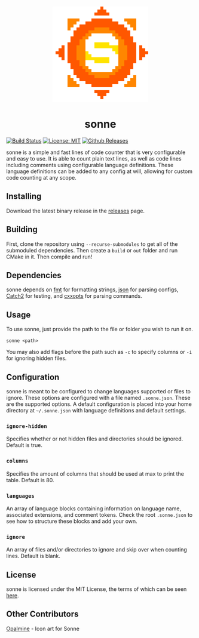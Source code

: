 <p align="center">
    <img width="256" height="256" src="images/icon.png">
    <h1 align="center">sonne</h1>
</p>

[![Build Status](https://travis-ci.com/tinfoilboy/sonne.svg?branch=master)](https://travis-ci.com/tinfoilboy/sonne)
[![License: MIT](https://img.shields.io/badge/License-MIT-yellow.svg)](https://opensource.org/licenses/MIT)
[![Github Releases](https://img.shields.io/github/release/tinfoilboy/sonne.svg)](https://github.com/tinfoilboy/sonne/releases)

sonne is a simple and fast lines of code counter that is very configurable and easy to use. It is able to count plain text lines, as well as code lines including comments using configurable language definitions. These language definitions can be added to any config at will, allowing for custom code counting at any scope.

## Installing

Download the latest binary release in the [releases](https://github.com/tinfoilboy/sonne/releases) page.

## Building

First, clone the repository using `--recurse-submodules` to get all of the submoduled dependencies.
Then create a `build` or `out` folder and run CMake in it.
Then compile and run!

## Dependencies

sonne depends on [fmt](https://github.com/fmtlib/fmt) for formatting strings, [json](https://github.com/nlohmann/json) for parsing configs, [Catch2](https://github.com/catchorg/Catch2) for testing, and [cxxopts](https://github.com/jarro2783/cxxopts) for parsing commands.

## Usage

To use sonne, just provide the path to the file or folder you wish to run it on.

    sonne <path>

You may also add flags before the path such as `-c` to specify columns or `-i` for ignoring hidden files.

## Configuration

sonne is meant to be configured to change languages supported or files to ignore. These options are configured with a file named `.sonne.json`. These are the supported options. A default configuration is placed into your home directory at `~/.sonne.json` with language definitions and default settings.

### `ignore-hidden`

Specifies whether or not hidden files and directories should be ignored.
Default is true.

### `columns`

Specifies the amount of columns that should be used at max to print the table.
Default is 80.

### `languages`

An array of language blocks containing information on language name, associated extensions, and comment tokens.
Check the root `.sonne.json` to see how to structure these blocks and add your own.

### `ignore`

An array of files and/or directories to ignore and skip over when counting lines.
Default is blank.

## License

sonne is licensed under the MIT License, the terms of which can be seen [here](https://github.com/tinfoilboy/sonne/blob/master/LICENSE).

## Other Contributors

[Opalmine](https://twitter.com/OpalmineArt) - Icon art for Sonne